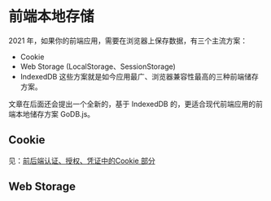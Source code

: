 # 前端本地存储

2021 年，如果你的前端应用，需要在浏览器上保存数据，有三个主流方案：
* Cookie
* Web Storage (LocalStorage、SessionStorage)
* IndexedDB
这些方案就是如今应用最广、浏览器兼容性最高的三种前端储存方案。

文章在后面还会提出一个全新的，基于 IndexedDB 的，更适合现代前端应用的前端本地储存方案 GoDB.js。

## Cookie
见：[前后端认证、授权、凭证中的Cookie 部分](https://github.com/1194964459/FE-Interview-Notebook/blob/main/Network/前后端认证_授权_凭证.md)

## Web Storage

